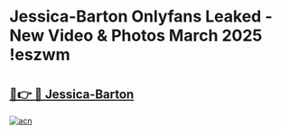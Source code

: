 # Jessica-Barton Onlyfans Leaked - New Video & Photos March 2025 !eszwm

# <h2><a href="https://fpozx0.iuczelnia.edu.pl?title=Jessica-Barton&ref=eszwm">🔗👉 🔴 Jessica-Barton</a></h2>

[![acn](https://github.com/user-attachments/assets/0f9c940e-d8b0-45ae-aac7-cd30a18b3e1c)](https://fpozx0.iuczelnia.edu.pl?title=Jessica-Barton&ref=eszwm)

